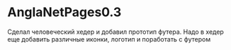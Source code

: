 # AnglaNetPages0.3
Сделал человеческий хедер и добавил прототип футера. Надо в хедер еще добавить различные иконки, логотип и поработать с футером
